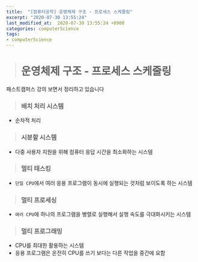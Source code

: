 ```yaml
---
title:  "[컴퓨터공학] 운영체제 구조 - 프로세스 스케줄링"
excerpt: "2020-07-30 13:55:24"
last_modified_at:  2020-07-30 13:55:24 +0900
categories: computerScience
tags:
- computerScience
---
```


># 운영체제 구조 - 프로세스 스케줄링  

패스트캠퍼스 강의 보면서 정리하고 있습니다  


>### 배치 처리 시스템  

- 순차적 처리  


>### 시분할 시스템  
  
- 다중 사용자 지원을 위해 컴퓨터 응답 시간을 최소화하는 시스템  


>### 멀티 태스킹  

- `단일 CPU`에서 여러 응용 프로그램이 동시에 실행되는 것처럼 보이도록 하는 시스템  


>### 멀티 프로세싱  

- `여러 CPU`에 하나의 프로그램을 병렬로 실행해서 실행 속도를 극대화시키는 시스템  


>### 멀티 프로그래밍  

- CPU를 최대한 활용하는 시스템  
- 응용 프로그램은 온전히 CPU를 쓰기 보다는 다른 작업을 중간에 요함  
